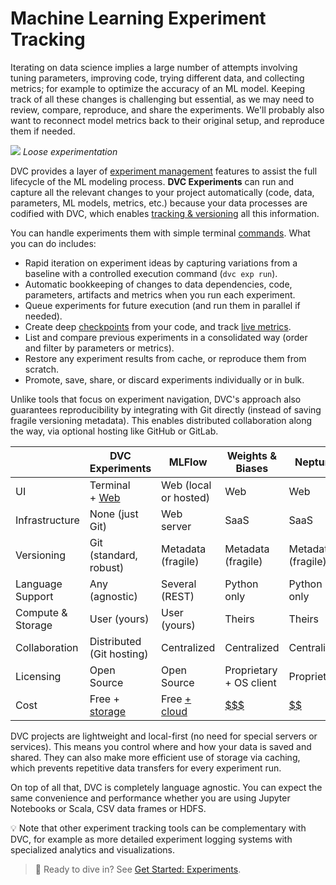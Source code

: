 # Machine Learning Experiment Tracking

Iterating on data science implies a large number of attempts involving tuning
parameters, improving code, trying different data, and collecting metrics; for
example to optimize the accuracy of an ML model. Keeping track of all these
changes is challenging but essential, as we may need to review, compare,
reproduce, and share the <abbr>experiments</abbr>. We'll probably also want to
reconnect model metrics back to their original setup, and reproduce them if
needed.

![](/img/natural-experimentation.png) _Loose experimentation_

DVC provides a layer of
[experiment management](/doc/user-guide/experiment-management) features to
assist the full lifecycle of the ML modeling process. **DVC Experiments** can
run and capture all the relevant changes to your project automatically (code,
data, parameters, ML models, metrics, etc.) because your data processes are
codified with DVC, which enables
[tracking & versioning](/doc/use-cases/versioning-data-and-model-files) all this
information.

You can handle experiments them with simple terminal
[commands](/doc/command-reference/exp). What you can do includes:

- Rapid iteration on experiment ideas by capturing variations from a baseline
  with a controlled execution command (`dvc exp run`).
- Automatic bookkeeping of changes to data dependencies, code,
  <abbr>parameters</abbr>, artifacts and <abbr>metrics</abbr> when you run each
  experiment.
- Queue experiments for future execution (and run them in parallel if needed).
- Create deep [checkpoints](/doc/user-guide/experiment-management/checkpoints)
  from your code, and track [live metrics](/doc/dvclive).
- List and compare previous experiments in a consolidated way (order and filter
  by parameters or metrics).
- Restore any experiment results from <abbr>cache</abbr>, or reproduce them from
  scratch.
- Promote, save, share, or discard experiments individually or in bulk.

Unlike tools that focus on experiment navigation, DVC's approach also guarantees
reproducibility by integrating with Git directly (instead of saving fragile
versioning metadata). This enables distributed collaboration along the way, via
optional hosting like GitHub or GitLab.

|                   | DVC Experiments               | MLFlow                | Weights & Biases            | Neptune            |
| ----------------- | ----------------------------- | --------------------- | --------------------------- | ------------------ |
| UI                | Terminal<br/>+ [Web][studio]  | Web (local or hosted) | Web                         | Web                |
| Infrastructure    | None (just Git)               | Web server            | SaaS                        | SaaS               |
| Versioning        | Git (standard, robust)        | Metadata (fragile)    | Metadata (fragile)          | Metadata (fragile) |
| Language Support  | Any<br/>(agnostic)            | Several (REST)        | Python only                 | Python only        |
| Compute & Storage | User (yours)                  | User (yours)          | Theirs                      | Theirs             |
| Collaboration     | Distributed<br/>(Git hosting) | Centralized           | Centralized                 | Centralized        |
| Licensing         | Open Source                   | Open Source           | Proprietary<br/>+ OS client | Proprietary        |
| Cost              | Free + [storage]              | Free [+ cloud][mp]    | [$$$][np]                   | [$$][wp]           |

[studio]: https://studio.iterative.ai/
[storage]: /doc/command-reference/remote/add#supported-storage-types
[np]: https://neptune.ai/pricing
[wp]: https://wandb.ai/site/pricing
[mp]: https://databricks.com/product/pricing

DVC projects are lightweight and local-first (no need for special servers or
services). This means you control where and how your data is saved and shared.
They can also make more efficient use of storage via <abbr>caching</abbr>, which
prevents repetitive data transfers for every experiment run.

On top of all that, DVC is completely language agnostic. You can expect the same
convenience and performance whether you are using Jupyter Notebooks or Scala,
CSV data frames or HDFS.

💡 Note that other experiment tracking tools can be complementary with DVC, for
example as more detailed experiment logging systems with specialized analytics
and visualizations.

> 📖 Ready to dive in? See [Get Started: Experiments](/doc/start/experiments).
